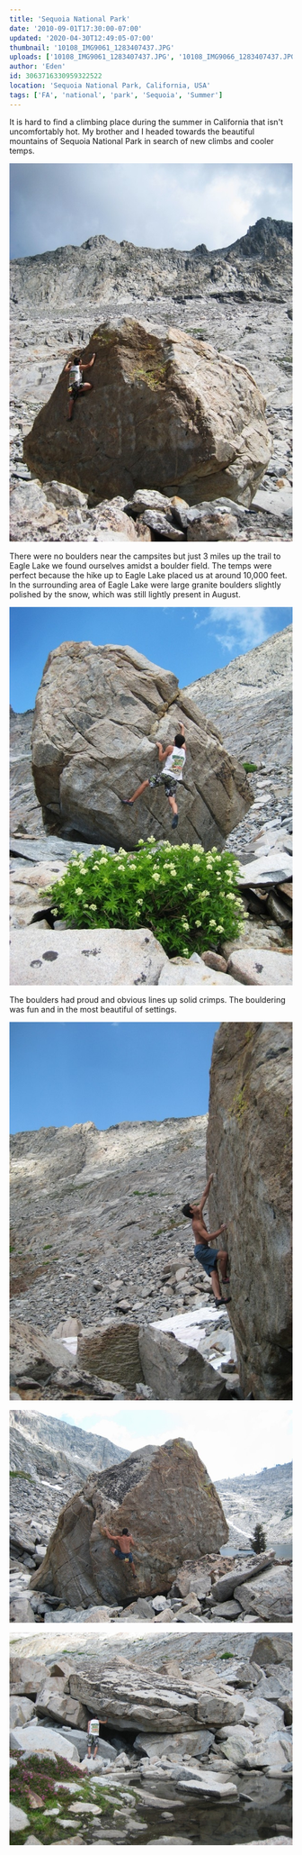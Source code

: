 ```yaml
---
title: 'Sequoia National Park'
date: '2010-09-01T17:30:00-07:00'
updated: '2020-04-30T12:49:05-07:00'
thumbnail: '10108_IMG9061_1283407437.JPG'
uploads: ['10108_IMG9061_1283407437.JPG', '10108_IMG9066_1283407437.JPG', '10108_IMG9072_1283407437.JPG', '10108_IMG9081_1283407437.JPG', '10108_IMG9091_1283407437.JPG']
author: 'Eden'
id: 3063716330959322522
location: 'Sequoia National Park, California, USA'
tags: ['FA', 'national', 'park', 'Sequoia', 'Summer']
---
```

It is hard to find a climbing place during the summer in California that isn't uncomfortably hot. My brother and I headed towards the beautiful mountains of Sequoia National Park in search of new climbs and cooler temps.

![image alt](uploads/10108_IMG9061_1283407437.JPG)

There were no boulders near the campsites but just 3 miles up the trail to Eagle Lake we found ourselves amidst a boulder field. The temps were perfect because the hike up to Eagle Lake placed us at around 10,000 feet. In the surrounding area of Eagle Lake were large granite boulders slightly polished by the snow, which was still lightly present in August.

![image alt](uploads/10108_IMG9066_1283407437.JPG)

The boulders had proud and obvious lines up solid crimps. The bouldering was fun and in the most beautiful of settings.

![image alt](uploads/10108_IMG9072_1283407437.JPG)

![image alt](uploads/10108_IMG9081_1283407437.JPG)

![image alt](uploads/10108_IMG9091_1283407437.JPG)

